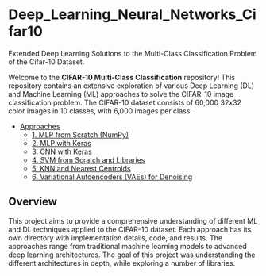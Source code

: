 # Deep_Learning_Neural_Networks_Cifar10
Extended Deep Learning Solutions  to the Multi-Class Classification Problem of the Cifar-10 Dataset.

Welcome to the **CIFAR-10 Multi-Class Classification** repository! This repository contains an extensive exploration of various Deep Learning (DL) and Machine Learning (ML) approaches to solve the CIFAR-10 image classification problem. The CIFAR-10 dataset consists of 60,000 32x32 color images in 10 classes, with 6,000 images per class.

- [Approaches](#approaches)
  - [1. MLP from Scratch (NumPy)](#1-mlp-from-scratch-numpy)
  - [2. MLP with Keras](#2-mlp-with-keras)
  - [3. CNN with Keras](#3-cnn-with-keras)
  - [4. SVM from Scratch and Libraries](#4-svm-from-scratch-and-libraries)
  - [5. KNN and Nearest Centroids](#5-knn-and-nearest-centroids)
  - [6. Variational Autoencoders (VAEs) for Denoising](#6-variational-autoencoders-vaes-for-denoising)

## Overview
This project aims to provide a comprehensive understanding of different ML and DL techniques applied to the CIFAR-10 dataset. Each approach has its own directory with implementation details, code, and results. The approaches range from traditional machine learning models to advanced deep learning architectures. The goal of this project was understanding the different architectures in depth, while exploring a number of libraries.
